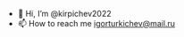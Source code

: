 - 👋 Hi, I’m @kirpichev2022
- 📫 How to reach me igorturkichev@mail.ru

<!---
kirpichev2022/kirpichev2022 is a ✨ special ✨ repository because its `README.md` (this file) appears on your GitHub profile.
You can click the Preview link to take a look at your changes.
--->
